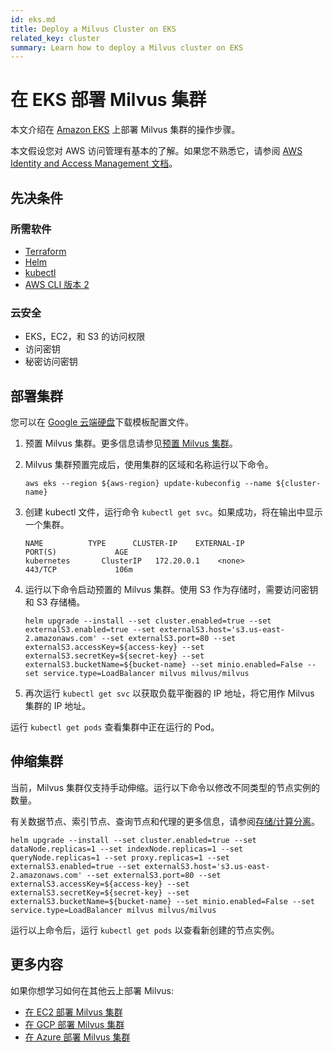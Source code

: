 ```yaml
---
id: eks.md
title: Deploy a Milvus Cluster on EKS
related_key: cluster
summary: Learn how to deploy a Milvus cluster on EKS
---
```


# 在 EKS 部署 Milvus 集群


本文介绍在 [Amazon EKS](https://docs.aws.amazon.com/eks/latest/userguide/what-is-eks.html) 上部署 Milvus 集群的操作步骤。

<div class="alert note">
本文假设您对 AWS 访问管理有基本的了解。如果您不熟悉它，请参阅 <a href=https://docs.aws.amazon.com/iam/?id=docs_gateway>AWS Identity and Access Management 文档</a>。</div>

## 先决条件

### 所需软件

- [Terraform](https://learn.hashicorp.com/tutorials/terraform/install-cli)
- [Helm](https://helm.sh/docs/intro/install/)
- [kubectl](https://kubernetes.io/docs/tasks/tools/)
- [AWS CLI 版本 2](https://docs.aws.amazon.com/cli/latest/userguide/install-cliv2.html)

### 云安全

- EKS，EC2，和 S3 的访问权限
- 访问密钥
- 秘密访问密钥

## 部署集群

您可以在 [Google 云端硬盘](https://drive.google.com/file/d/1jLQV0YkseOVj5X0exj17x9dWQjLCP7-1/view)下载模板配置文件。

1. 预置 Milvus 集群。更多信息请参见[预置 Milvus 集群](https://milvus.io/docs/v2.0.0/aws.md#provision-a-milvus-cluster)。

2. Milvus 集群预置完成后，使用集群的区域和名称运行以下命令。

   ```shell
   aws eks --region ${aws-region} update-kubeconfig --name ${cluster-name}
   ```

3. 创建 kubectl 文件，运行命令 `kubectl get svc`。如果成功，将在输出中显示一个集群。

   ```shell
   NAME          TYPE      CLUSTER-IP    EXTERNAL-IP                                PORT(S)             AGE
   kubernetes       ClusterIP   172.20.0.1    <none>                                  443/TCP             106m
   ```

4. 运行以下命令启动预置的 Milvus 集群。使用 S3 作为存储时，需要访问密钥和 S3 存储桶。

    ```shell
    helm upgrade --install --set cluster.enabled=true --set externalS3.enabled=true --set externalS3.host='s3.us-east-2.amazonaws.com' --set externalS3.port=80 --set externalS3.accessKey=${access-key} --set externalS3.secretKey=${secret-key} --set externalS3.bucketName=${bucket-name} --set minio.enabled=False --set service.type=LoadBalancer milvus milvus/milvus
    ```

5. 再次运行 `kubectl get svc` 以获取负载平衡器的 IP 地址，将它用作 Milvus 集群的 IP 地址。

<div class="alert note">运行 <code>kubectl get pods</code> 查看集群中正在运行的 Pod。</div>

## 伸缩集群

当前，Milvus 集群仅支持手动伸缩。运行以下命令以修改不同类型的节点实例的数量。

<div class ="alert note">有关数据节点、索引节点、查询节点和代理的更多信息，请参阅<a href="https://milvus.io/docs/v2.0.0/four_layers.md#StorageComputing-Disaggregation">存储/计算分离</a>。</div>


```shell
helm upgrade --install --set cluster.enabled=true --set dataNode.replicas=1 --set indexNode.replicas=1 --set queryNode.replicas=1 --set proxy.replicas=1 --set externalS3.enabled=true --set externalS3.host='s3.us-east-2.amazonaws.com' --set externalS3.port=80 --set externalS3.accessKey=${access-key} --set externalS3.secretKey=${secret-key} --set externalS3.bucketName=${bucket-name} --set minio.enabled=False --set service.type=LoadBalancer milvus milvus/milvus
```

运行以上命令后，运行 `kubectl get pods` 以查看新创建的节点实例。

## 更多内容

如果你想学习如何在其他云上部署 Milvus:
- [在 EC2 部署 Milvus 集群](https://milvus.io/cn/docs/v2.0.0/aws.md)
- [在 GCP 部署 Milvus 集群](https://milvus.io/cn/docs/v2.0.0/gcp.md)
- [在 Azure 部署 Milvus 集群](https://milvus.io/cn/docs/v2.0.0/azure.md)